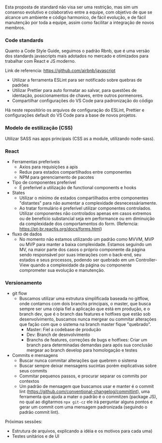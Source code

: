 Esta proposta de standard não visa ser uma restrição, mas sim um consenso evolutivo e colaborativo entre a equipe, com objetivo de que se alcance um ambiente e código harmonico, de fácil evolução, e de fácil manutenção por toda a equipe, assim como facilitar a integração de novos membros.

### Code standards

Quanto a Code Style Guide, seguimos o padrão Rbnb, que é uma versão dos standards javascripts mais adotados no mercado e otimizados para trabalhar com React e JS moderno.

Link de referencia: https://github.com/airbnb/javascript

- Utilizar a ferramenta ESLint para ser notificado sobre quebras de padrões
- Utilizar Prettier para auto formatar ao salvar, para questões de identação, posicionamentos de chaves, entre outros pormenores.
- Compartilhar configurações do VS Code para padronização do código

Há neste repositório os arquivos de configuração do ESLint, Prettier e configurações default do VS Code para a base de novos projetos.

### Modelo de estilização (CSS)

Utilizar SASS nas apps principais (CSS as a module, utilizando node-sass).

### React
-   Ferramentas preferíveis
	-	Axios para requisições a apis
	-	Redux para estados compartilhados entre componentes
	-	NPM para gerenciamento de pacotes
-   Tipo de componentes preferível
	-	É preferível a utilização de functional components e hooks
-   States
	-	Utilizar o mínimo de estados compartilhados entre componentes "distantes" para não aumentar a complexidade desnecessáriamente.
	-	Ao tratar formulário é preferível utilizar componentes controlados. Utilizar componentes não controlados apenas em casos extremos ou de benefício substancial seja em performance ou em diminuição da complexidade dos comportamentos do form. (Referncia: https://pt-br.reactjs.org/docs/forms.html)
-   fluxo de dados
	-	No momento não estamos utilizando um padrão como MVVM, MVP ou MVP para manter a baixa complexidade. Estamos seguindo um MV, na maior parte dos casos o próprio componente da página sendo responsável por suas interações com o back-end, seu estados e seus processos, podendo ser quebrado em um Controller-View quando a complexidade da página ou componente comprometer sua evolução e manutenção.  

### Versionamento
-   git flow
	-	Buscamos utilizar uma estrutura simplificada baseada no gitflow, onde contamos com dois branchs principais, o master, que busca sempre ser uma cópia fiel a aplicação que está em produção, e o branch dev, que é o branch das features e hotfixes que estão sob desenvolvimento, buscamos nunca mergear ou commitar alterações que fação com que o sistema na branch master fique "quebrado".
		-	Master: Fiel a codebase de produção
		-	Dev: Branch de desnvolvimento
		-	Branchs de features, correções de bugs e hotfixes: Criar um branch para determinadas demandas para após sua conclusão mergear ao branch develop para homologação e testes
-   Commits e mensagens
	-	Buscar nunca commitar alterações que quebrem o sistema
	-	Buscar sempre deixar mensagens sucintas porém explicativas sobre seus commits
	-	Commitar pequenos passos, e procurar separar os commits por contextos
	-	Um padrão de mensagem que buscamos usar e manter é o commit lint (https://github.com/conventional-changelog/commitlint), uma ferramenta que ajuda a mater o padrão é o commitzen (package JS), no qual ao digitarmos ```npx git-cz``` ele irá perguntar alguns pontos e gerar um commit com uma mensagem padronizada (seguindo o padrão commit lint).  


Próximas sessões: 
- Estrutura de arquivos, explicando a idéia e os motivos para cada uma)
- Testes unitários e de UI
